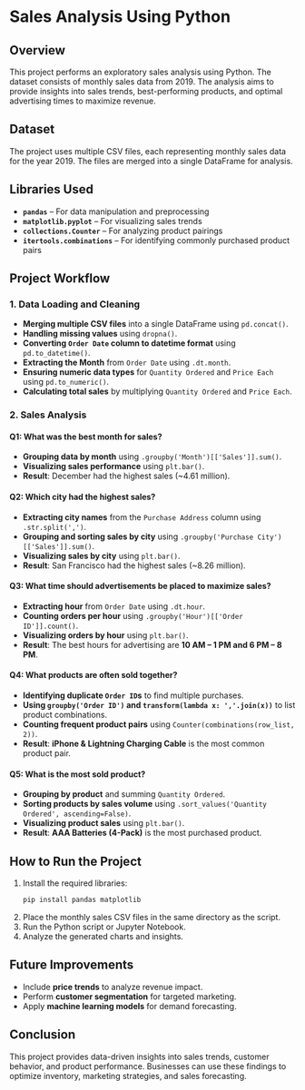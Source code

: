 # Sales Analysis Using Python

## Overview
This project performs an exploratory sales analysis using Python. The dataset consists of monthly sales data from 2019. The analysis aims to provide insights into sales trends, best-performing products, and optimal advertising times to maximize revenue.

## Dataset
The project uses multiple CSV files, each representing monthly sales data for the year 2019. The files are merged into a single DataFrame for analysis.

## Libraries Used
- **`pandas`** – For data manipulation and preprocessing
- **`matplotlib.pyplot`** – For visualizing sales trends
- **`collections.Counter`** – For analyzing product pairings
- **`itertools.combinations`** – For identifying commonly purchased product pairs

## Project Workflow
### 1. Data Loading and Cleaning
- **Merging multiple CSV files** into a single DataFrame using `pd.concat()`.
- **Handling missing values** using `dropna()`.
- **Converting `Order Date` column to datetime format** using `pd.to_datetime()`.
- **Extracting the Month** from `Order Date` using `.dt.month`.
- **Ensuring numeric data types** for `Quantity Ordered` and `Price Each` using `pd.to_numeric()`.
- **Calculating total sales** by multiplying `Quantity Ordered` and `Price Each`.

### 2. Sales Analysis
#### **Q1: What was the best month for sales?**
- **Grouping data by month** using `.groupby('Month')[['Sales']].sum()`.
- **Visualizing sales performance** using `plt.bar()`.
- **Result**: December had the highest sales (~4.61 million).

#### **Q2: Which city had the highest sales?**
- **Extracting city names** from the `Purchase Address` column using `.str.split(',')`.
- **Grouping and sorting sales by city** using `.groupby('Purchase City')[['Sales']].sum()`.
- **Visualizing sales by city** using `plt.bar()`.
- **Result**: San Francisco had the highest sales (~8.26 million).

#### **Q3: What time should advertisements be placed to maximize sales?**
- **Extracting hour** from `Order Date` using `.dt.hour`.
- **Counting orders per hour** using `.groupby('Hour')[['Order ID']].count()`.
- **Visualizing orders by hour** using `plt.bar()`.
- **Result**: The best hours for advertising are **10 AM – 1 PM and 6 PM – 8 PM**.

#### **Q4: What products are often sold together?**
- **Identifying duplicate `Order ID`s** to find multiple purchases.
- **Using `groupby('Order ID')` and `transform(lambda x: ','.join(x))`** to list product combinations.
- **Counting frequent product pairs** using `Counter(combinations(row_list, 2))`.
- **Result**: **iPhone & Lightning Charging Cable** is the most common product pair.

#### **Q5: What is the most sold product?**
- **Grouping by product** and summing `Quantity Ordered`.
- **Sorting products by sales volume** using `.sort_values('Quantity Ordered', ascending=False)`.
- **Visualizing product sales** using `plt.bar()`.
- **Result**: **AAA Batteries (4-Pack)** is the most purchased product.

## How to Run the Project
1. Install the required libraries:
   ```bash
   pip install pandas matplotlib
   ```
2. Place the monthly sales CSV files in the same directory as the script.
3. Run the Python script or Jupyter Notebook.
4. Analyze the generated charts and insights.

## Future Improvements
- Include **price trends** to analyze revenue impact.
- Perform **customer segmentation** for targeted marketing.
- Apply **machine learning models** for demand forecasting.

## Conclusion
This project provides data-driven insights into sales trends, customer behavior, and product performance. Businesses can use these findings to optimize inventory, marketing strategies, and sales forecasting.
